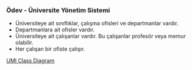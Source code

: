 ### Ödev - Üniversite Yönetim Sistemi   
- Üniversiteye ait sınıflıklar, çalışma ofisleri ve departmanlar vardır.  
- Departmanlara ait ofisler vardır.  
- Üniversiteye ait çalışanlar vardır. Bu çalışanlar profesör veya memur olabilir.  
- Her çalışan bir ofiste çalışır.

  

[UMl Class Diagram](https://viewer.diagrams.net/?highlight=0000ff&edit=_blank&layers=1&nav=1&title=Untitled%20Diagram.drawio#Uhttps%3A%2F%2Fdrive.google.com%2Fuc%3Fid%3D1X4qD2P30bKmJd4DEHG6-yG2R5AyX2IbP%26export%3Ddownload)
